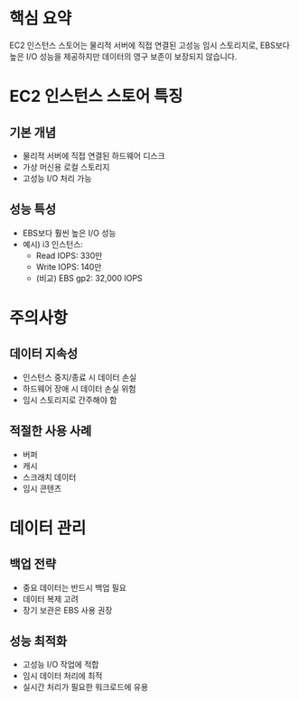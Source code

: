 # 핵심 요약

EC2 인스턴스 스토어는 물리적 서버에 직접 연결된 고성능 임시 스토리지로, EBS보다 높은 I/O 성능을 제공하지만 데이터의 영구 보존이 보장되지 않습니다.

# EC2 인스턴스 스토어 특징

## 기본 개념

- 물리적 서버에 직접 연결된 하드웨어 디스크
- 가상 머신용 로컬 스토리지
- 고성능 I/O 처리 가능

## 성능 특성

- EBS보다 훨씬 높은 I/O 성능
- 예시) i3 인스턴스:
  - Read IOPS: 330만
  - Write IOPS: 140만
  - (비교) EBS gp2: 32,000 IOPS

# 주의사항

## 데이터 지속성

- 인스턴스 중지/종료 시 데이터 손실
- 하드웨어 장애 시 데이터 손실 위험
- 임시 스토리지로 간주해야 함

## 적절한 사용 사례

- 버퍼
- 캐시
- 스크래치 데이터
- 임시 콘텐츠

# 데이터 관리

## 백업 전략

- 중요 데이터는 반드시 백업 필요
- 데이터 복제 고려
- 장기 보관은 EBS 사용 권장

## 성능 최적화

- 고성능 I/O 작업에 적합
- 임시 데이터 처리에 최적
- 실시간 처리가 필요한 워크로드에 유용
